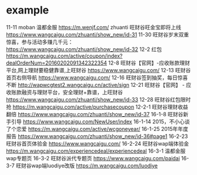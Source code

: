 # example
11-11 moban 温都金服 https://m.wenjf.com/
zhuanti 旺财谷旺金宝即将上线 https://www.wangcaigu.com/zhuanti/show_new/id-31
11-30 旺财谷岁末双重惊喜，参与活动多赚几千元：https://www.wangcaigu.com/zhuanti/show_new/id-32
12-2 红包 https://m.wangcaigu.com/active/coupon/index?dealOrderNum=20160202091342322354
12-8 旺财谷【官网】-应收账款理财平台,网上理财要稳健靠谱,上旺财谷 https://www.wangcaigu.com/
12-13 旺财谷首页右侧导航 https://www.wangcaigu.com/
12-16 旺财谷签到抽奖，每日惊喜不断 http://wapwcgtest2.wangcaigu.cn/active/sign
12-21 旺财谷【官网】 - 应收账款融资与理财平台，安全理财+靠谱，上旺财谷 https://www.wangcaigu.com/zhuanti/show_new/id-33
12-28 旺财谷红包限时抢  https://m.wangcaigu.com/active/purchasecoupon
12-2-1 旺财谷理财收益翻倍 https://www.wangcaigu.com/zhuanti/show_new/id-37
16-1-8 旺财谷新手引导 https://www.wangcaigu.com/NewUser/index
16-1-14  2015，不小心谈了个恋爱 https://m.wangcaigu.com/active/wcgoneyear/
16-1-25 2015年年度报告 https://www.wangcaigu.com/zhuanti/show_new/id-36#page1
16-2-23 旺财谷首页体验金 https://www.wangcaigu.com/
16-2-24 旺财谷wap端体验金 https://m.wangcaigu.com/experiencedeal/experiencedeal
16-3-1 温都金服wap专题页
16-3-2 旺财谷派代专题页 https://www.wangcaigu.com/paidai
16-3-7 旺财谷wap端luodiye改版 https://m.wangcaigu.com/luodiye
